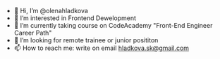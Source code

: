 - 👋 Hi, I’m @olenahladkova
- 👀 I’m interested in Frontend Dewelopment
- 🌱 I’m currently taking course on CodeAcademy "Front-End Engineer Career Path"
- 💞️ I’m looking for remote trainee or junior posititon
- 📫 How to reach me: write on email hladkova.sk@gmail.com

<!---
olenahladkova/olenahladkova is a ✨ special ✨ repository because its `README.md` (this file) appears on your GitHub profile.
You can click the Preview link to take a look at your changes.
--->
